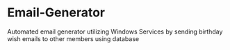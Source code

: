 # Email-Generator
Automated email generator utilizing Windows Services by sending birthday wish emails to other members using database 
